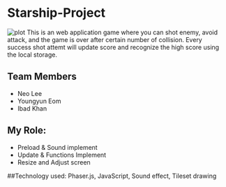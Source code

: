 # Starship-Project
![plot]('./Picture1.png')
This is an web application game where you can shot enemy, avoid attack, and the game is over after certain number of 
collision. Every success shot attemt will update score and recognize the high score using the local storage.

## Team Members
 - Neo Lee
 - Youngyun Eom
 - Ibad Khan

## My Role:
- Preload & Sound implement 
- Update & Functions Implement
- Resize and Adjust screen

##Technology used: 
Phaser.js, JavaScript, Sound effect, Tileset drawing


